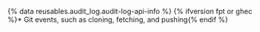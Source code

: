 {% data reusables.audit_log.audit-log-api-info %}
{% ifversion fpt or ghec %}* Git events, such as cloning, fetching, and pushing{% endif %}
